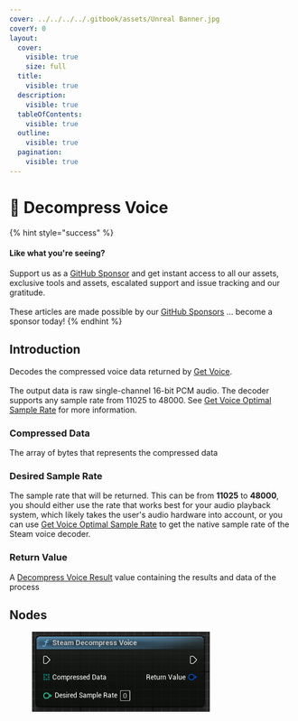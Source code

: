 ```yaml
---
cover: ../../../../.gitbook/assets/Unreal Banner.jpg
coverY: 0
layout:
  cover:
    visible: true
    size: full
  title:
    visible: true
  description:
    visible: true
  tableOfContents:
    visible: true
  outline:
    visible: true
  pagination:
    visible: true
---
```


# 🔵 Decompress Voice

{% hint style="success" %}
#### Like what you're seeing?

Support us as a [GitHub Sponsor](../../../../become-a-sponsor/) and get instant access to all our assets, exclusive tools and assets, escalated support and issue tracking and our gratitude.\
\
These articles are made possible by our [GitHub Sponsors](../../../../become-a-sponsor/) ... become a sponsor today!
{% endhint %}

## Introduction

Decodes the compressed voice data returned by [Get Voice](get-voice.md).\
\
The output data is raw single-channel 16-bit PCM audio. The decoder supports any sample rate from 11025 to 48000. See [Get Voice Optimal Sample Rate](get-voice-optimal-sample-rate.md) for more information.

### Compressed Data

The array of bytes that represents the compressed data

### Desired Sample Rate

The sample rate that will be returned. This can be from **11025** to **48000**, you should either use the rate that works best for your audio playback system, which likely takes the user's audio hardware into account, or you can use [Get Voice Optimal Sample Rate](get-voice-optimal-sample-rate.md) to get the native sample rate of the Steam voice decoder.

### Return Value

A [Decompress Voice Result](../types/decompress-voice-result.md) value containing the results and data of the process

## Nodes

<figure><img src="../../../../.gitbook/assets/image (2) (1) (1) (1) (1) (1) (1) (1) (1).png" alt=""><figcaption></figcaption></figure>
